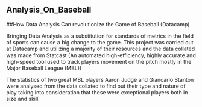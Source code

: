 ## Analysis_On_Baseball
##How Data Analysis Can revolutionize the Game of Baseball (Datacamp)

Bringing Data Analysis as a substitution for standards of metrics in the field of sports can cause a big change to the game.
This project was carried out at Datacamp and utilizing a majority of their resources and the data collated was made from Statcast (An automated high-efficiency, highly accurate and high-speed tool used to track players movement on the pitch mostly in the Major Baseball League (MBL))

The statistics of two great MBL players Aaron Judge and Giancarlo Stanton were analysed from the data collated to find out their type and nature of play taking into consideration that these were exceptional players both in size and skill.
